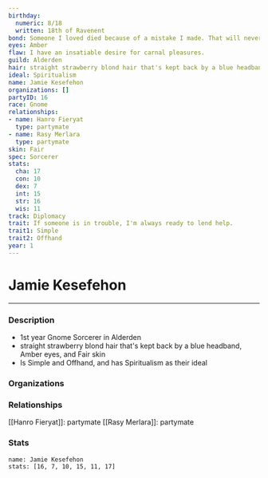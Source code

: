 ```yaml
---
birthday:
  numeric: 8/18
  written: 18th of Ravenent
bond: Someone I loved died because of a mistake I made. That will never happen again.
eyes: Amber
flaw: I have an insatiable desire for carnal pleasures.
guild: Alderden
hair: straight strawberry blond hair that's kept back by a blue headband
ideal: Spiritualism
name: Jamie Kesefehon
organizations: []
partyID: 16
race: Gnome
relationships:
- name: Hanro Fieryat
  type: partymate
- name: Rasy Merlara
  type: partymate
skin: Fair
spec: Sorcerer
stats:
  cha: 17
  con: 10
  dex: 7
  int: 15
  str: 16
  wis: 11
track: Diplomacy
trait: If someone is in trouble, I'm always ready to lend help.
trait1: Simple
trait2: Offhand
year: 1
---
```

# Jamie Kesefehon
---
### Description
- 1st year Gnome Sorcerer in Alderden
- straight strawberry blond hair that's kept back by a blue headband, Amber eyes, and Fair skin
- Is Simple and Offhand, and has Spiritualism as their ideal

### Organizations
### Relationships
[[Hanro Fieryat]]: partymate
[[Rasy Merlara]]: partymate
### Stats
```statblock
name: Jamie Kesefehon
stats: [16, 7, 10, 15, 11, 17]
```